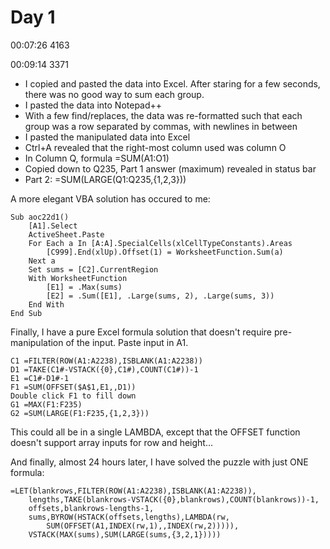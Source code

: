 # Day 1

00:07:26  4163

00:09:14  3371

* I copied and pasted the data into Excel. After staring for a few seconds, there was no good way to sum each group.
* I pasted the data into Notepad++
* With a few find/replaces, the data was re-formatted such that each group was a row separated by commas, with newlines in between
* I pasted the manipulated data into Excel
* Ctrl+A revealed that the right-most column used was column O
* In Column Q, formula =SUM(A1:O1)
* Copied down to Q235, Part 1 answer (maximum) revealed in status bar
* Part 2: =SUM(LARGE(Q1:Q235,{1,2,3}))

A more elegant VBA solution has occured to me:

    Sub aoc22d1()
        [A1].Select
        ActiveSheet.Paste
        For Each a In [A:A].SpecialCells(xlCellTypeConstants).Areas
            [C999].End(xlUp).Offset(1) = WorksheetFunction.Sum(a)
        Next a
        Set sums = [C2].CurrentRegion
        With WorksheetFunction
            [E1] = .Max(sums)
            [E2] = .Sum([E1], .Large(sums, 2), .Large(sums, 3))
        End With
    End Sub

Finally, I have a pure Excel formula solution that doesn't require pre-manipulation of the input.
Paste input in A1.

    C1 =FILTER(ROW(A1:A2238),ISBLANK(A1:A2238))
    D1 =TAKE(C1#-VSTACK({0},C1#),COUNT(C1#))-1
    E1 =C1#-D1#-1
    F1 =SUM(OFFSET($A$1,E1,,D1))
    Double click F1 to fill down
    G1 =MAX(F1:F235)
    G2 =SUM(LARGE(F1:F235,{1,2,3}))
    
This could all be in a single LAMBDA, except that the OFFSET function doesn't support array inputs for row and height...

And finally, almost 24 hours later, I have solved the puzzle with just ONE formula:

    =LET(blankrows,FILTER(ROW(A1:A2238),ISBLANK(A1:A2238)),
        lengths,TAKE(blankrows-VSTACK({0},blankrows),COUNT(blankrows))-1,
        offsets,blankrows-lengths-1,
        sums,BYROW(HSTACK(offsets,lengths),LAMBDA(rw,
            SUM(OFFSET(A1,INDEX(rw,1),,INDEX(rw,2))))),
        VSTACK(MAX(sums),SUM(LARGE(sums,{3,2,1}))))

